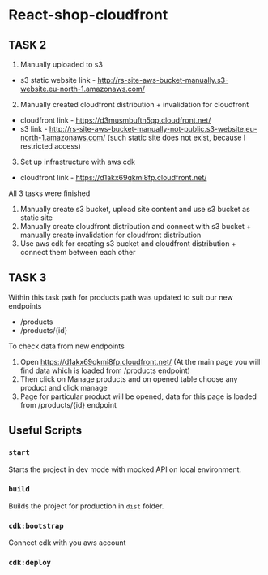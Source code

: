 # React-shop-cloudfront

## **TASK 2**
1. Manually uploaded to s3
- s3 static website link - http://rs-site-aws-bucket-manually.s3-website.eu-north-1.amazonaws.com/
2. Manually created cloudfront distribution + invalidation for cloudfront
- cloudfront link - https://d3musmbuftn5qp.cloudfront.net/
- s3 link - http://rs-site-aws-bucket-manually-not-public.s3-website.eu-north-1.amazonaws.com/ (such static site does not exist, because I restricted access)
3. Set up infrastructure with aws cdk
- cloudfront link - https://d1akx69qkmi8fp.cloudfront.net/

All 3 tasks were finished 
1. Manually create s3 bucket, upload site content and use s3 bucket as static site 
2. Manually create cloudfront distribution and connect with s3 bucket + manually create invalidation for cloudfront distribution
3. Use aws cdk for creating s3 bucket and cloudfront distribution + connect them between each other

## **TASK 3**
Within this task path for products path was updated to suit our new endpoints
- /products
- /products/{id}

To check data from new endpoints

1. Open https://d1akx69qkmi8fp.cloudfront.net/ (At the main page you will find data which is loaded from /products endpoint)
2. Then click on Manage products and on opened table choose any product and click manage
3. Page for particular product will be opened, data for this page is loaded from /products/{id} endpoint

## Useful Scripts

### `start`

Starts the project in dev mode with mocked API on local environment.

### `build`

Builds the project for production in `dist` folder.

### `cdk:bootstrap`

Connect cdk with you aws account

### `cdk:deploy`
